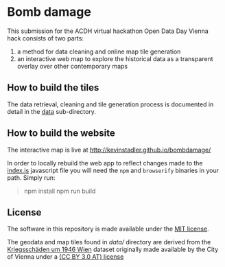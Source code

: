 # Bomb damage 

This submission for the ACDH virtual hackathon Open Data Day Vienna hack consists of two parts:

1. a method for data cleaning and online map tile generation
2. an interactive web map to explore the historical data as a transparent overlay over other contemporary maps

## How to build the tiles

The data retrieval, cleaning and tile generation process is documented in detail in the [data](data/) sub-directory.

## How to build the website

The interactive map is live at http://kevinstadler.github.io/bombdamage/

In order to locally rebuild the web app to reflect changes made to the [index.js](index.js) javascript file you will need the `npm` and `browserify` binaries in your path. Simply run:

> npm install
> npm run build

## License

The software in this repository is made available under the [MIT license](LICENSE).

The geodata and map tiles found in *data/* directory are derived from the [Kriegsschäden um 1946 Wien](https://www.data.gv.at/katalog/dataset/87282445-a02d-4f7f-9bf6-196d73d9b3a9) dataset originally made available by the City of Vienna under a [(CC BY 3.0 AT) license](https://creativecommons.org/licenses/by/3.0/at/deed.de)
